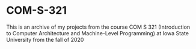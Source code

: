 # COM-S-321
This is an archive of my projects from the course COM S 321 (Introduction to Computer Architecture and Machine-Level Programming) at Iowa State University from the fall of 2020
